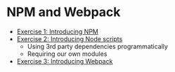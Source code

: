 # NPM and Webpack

- [Exercise 1: Introducing NPM](exercise1/README.md)
- [Exercise 2: Introducing Node scripts](exercise2/README.md)
    - Using 3rd party dependencies programmatically
    - Requiring our own modules
- [Exercise 3: Introducing Webpack](exercise3/README.md)
